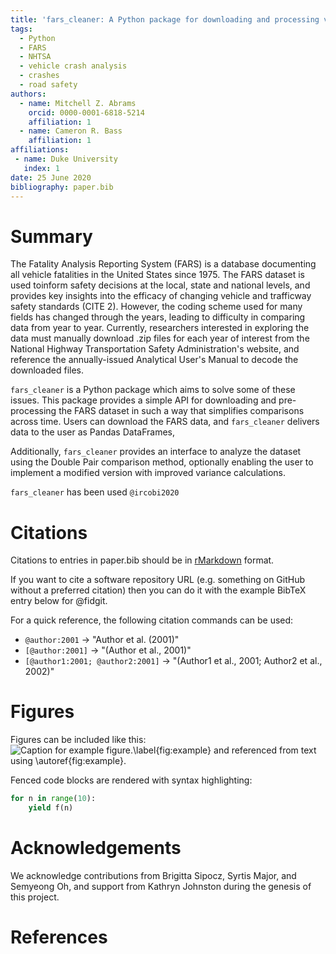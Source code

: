 ```yaml
---
title: 'fars_cleaner: A Python package for downloading and processing vehicle fatality data in the US'
tags:
  - Python
  - FARS
  - NHTSA
  - vehicle crash analysis
  - crashes
  - road safety
authors:
  - name: Mitchell Z. Abrams
    orcid: 0000-0001-6818-5214
    affiliation: 1
  - name: Cameron R. Bass
    affiliation: 1
affiliations:
 - name: Duke University
   index: 1
date: 25 June 2020
bibliography: paper.bib
---
```


# Summary

The Fatality Analysis Reporting System (FARS) is a database documenting all vehicle
fatalities in the United States since 1975. The FARS dataset is used toinform safety 
decisions at the local, state and national levels, and provides key insights into the
efficacy of changing vehicle and trafficway safety standards (CITE 2). However, the 
coding scheme used for many fields has changed through the years, leading to difficulty
in comparing data from year to year. Currently, researchers interested in exploring
the data must manually download .zip files for each year of interest from the 
National Highway Transportation Safety Administration's website, and reference the 
annually-issued Analytical User's Manual to decode the downloaded files.  

`fars_cleaner` is a Python package which aims to solve some of these issues. This
package provides a simple API for downloading and pre-processing the FARS dataset in 
such a way that simplifies comparisons across time. Users can download the FARS data,
and 
`fars_cleaner` delivers data to the user as Pandas DataFrames, 

Additionally, `fars_cleaner` provides an interface to analyze the dataset using the 
Double Pair comparison method, optionally enabling the user to implement a modified 
version with improved variance calculations. 

`fars_cleaner` has been used  `@ircobi2020`

# Citations

Citations to entries in paper.bib should be in
[rMarkdown](http://rmarkdown.rstudio.com/authoring_bibliographies_and_citations.html)
format.

If you want to cite a software repository URL (e.g. something on GitHub without a preferred
citation) then you can do it with the example BibTeX entry below for @fidgit.

For a quick reference, the following citation commands can be used:
- `@author:2001`  ->  "Author et al. (2001)"
- `[@author:2001]` -> "(Author et al., 2001)"
- `[@author1:2001; @author2:2001]` -> "(Author1 et al., 2001; Author2 et al., 2002)"

# Figures

Figures can be included like this:
![Caption for example figure.\label{fig:example}](figure.png)
and referenced from text using \autoref{fig:example}.

Fenced code blocks are rendered with syntax highlighting:
```python
for n in range(10):
    yield f(n)
```	

# Acknowledgements

We acknowledge contributions from Brigitta Sipocz, Syrtis Major, and Semyeong
Oh, and support from Kathryn Johnston during the genesis of this project.

# References
